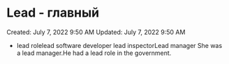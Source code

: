 # Lead - главный

Created: July 7, 2022 9:50 AM
Updated: July 7, 2022 9:50 AM

- lead rolelead software developer lead inspectorLead manager She was a lead manager.He had a lead role in the government.